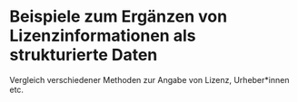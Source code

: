# Beispiele zum Ergänzen von Lizenzinformationen als strukturierte Daten

Vergleich verschiedener Methoden zur Angabe von Lizenz, Urheber\*innen etc.
